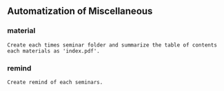 ## Automatization of Miscellaneous


### material
```
Create each times seminar folder and summarize the table of contents each materials as 'index.pdf'.
```


### remind
```
Create remind of each seminars.
```